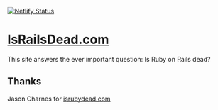 [![Netlify Status](https://api.netlify.com/api/v1/badges/5ea4c4db-504c-4a90-b45a-b6db3a8d85c9/deploy-status)](https://app.netlify.com/sites/israilsdead/deploys)

# [IsRailsDead.com](http://israilsdead.com)

This site answers the ever important question: Is Ruby on Rails dead?

## Thanks

Jason Charnes for [isrubydead.com](http://isrubydead.com)
